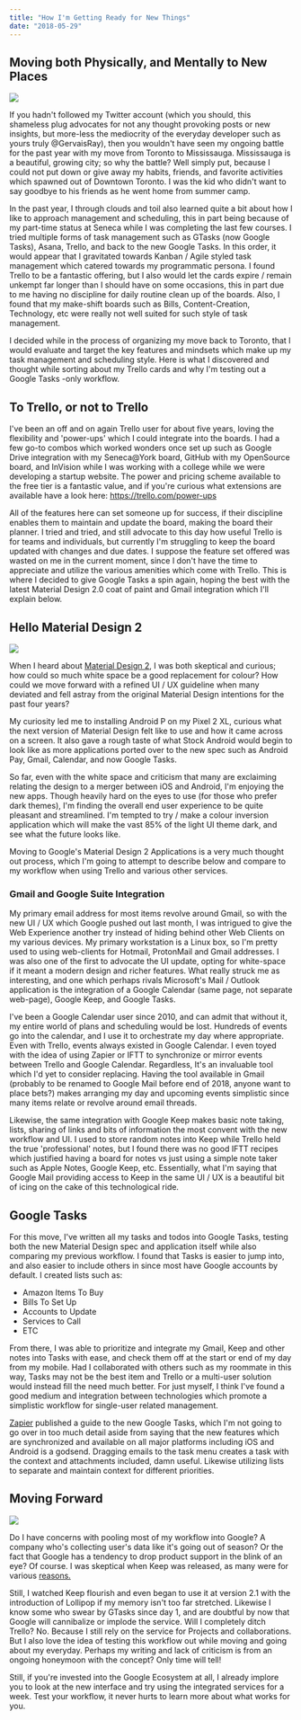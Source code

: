 ```yaml
---
title: "How I'm Getting Ready for New Things"
date: "2018-05-29"
---
```


## Moving both Physically, and Mentally to New Places

[![](https://images.unsplash.com/photo-1420802320972-ac173d873ed2?ixlib=rb-0.3.5&ixid=eyJhcHBfaWQiOjEyMDd9&s=cffbdbe486939a289de0f97a87b04558&dpr=1&auto=format&fit=crop&w=1000&q=80&cs=tinysrgb)](https://unsplash.com/@beataratuszniak)

If you hadn't followed my Twitter account (which you should, this shameless plug advocates for not any thought provoking posts or new insights, but more-less the mediocrity of the everyday developer such as yours truly @GervaisRay), then you wouldn't have seen my ongoing battle for the past year with my move from Toronto to Mississauga. Mississauga is a beautiful, growing city; so why the battle? Well simply put, because I could not put down or give away my habits, friends, and favorite activities which spawned out of Downtown Toronto. I was the kid who didn't want to say goodbye to his friends as he went home from summer camp.

In the past year, I through clouds and toil also learned quite a bit about how I like to approach management and scheduling, this in part being because of my part-time status at Seneca while I was completing the last few courses. I tried multiple forms of task management such as GTasks (now Google Tasks), Asana, Trello, and back to the new Google Tasks. In this order, it would appear that I gravitated towards Kanban / Agile styled task management which catered towards my programmatic persona. I found Trello to be a fantastic offering, but I also would let the cards expire / remain unkempt far longer than I should have on some occasions, this in part due to me having no discipline for daily routine clean up of the boards. Also, I found that my make-shift boards such as Bills, Content-Creation, Technology, etc were really not well suited for such style of task management.

I decided while in the process of organizing my move back to Toronto, that I would evaluate and target the key features and mindsets which make up my task management and scheduling style. Here is what I discovered and thought while sorting about my Trello cards and why I'm testing out a Google Tasks -only workflow.

## To Trello, or not to Trello

I've been an off and on again Trello user for about five years, loving the flexibility and 'power-ups' which I could integrate into the boards. I had a few go-to combos which worked wonders once set up such as Google Drive integration with my Seneca@York board, GitHub with my OpenSource board, and InVision while I was working with a college while we were developing a startup website. The power and pricing scheme available to the free tier is a fantastic value, and if you're curious what extensions are available have a look here: https://trello.com/power-ups

All of the features here can set someone up for success, if their discipline enables them to maintain and update the board, making the board their planner. I tried and tried, and still advocate to this day how useful Trello is for teams and individuals, but currently I'm struggling to keep the board updated with changes and due dates. I suppose the feature set offered was wasted on me in the current moment, since I don't have the time to appreciate and utilize the various amenities which come with Trello. This is where I decided to give Google Tasks a spin again, hoping the best with the latest Material Design 2.0 coat of paint and Gmail integration which I'll explain below.

## Hello Material Design 2

[![](https://images.unsplash.com/photo-1519806870789-d65fc19601fa?ixlib=rb-0.3.5&ixid=eyJhcHBfaWQiOjEyMDd9&s=f10bfb20d3d87116f864637a388f7860&dpr=1&auto=format&fit=crop&w=1000&q=80&cs=tinysrgb)](https://unsplash.com/@bernardhermant)

When I heard about [Material Design 2](https://uxdesign.cc/previewing-material-design-2-0-ec0215f0588f), I was both skeptical and curious; how could so much white space be a good replacement for colour? How could we move forward with a refined UI / UX guideline when many deviated and fell astray from the original Material Design intentions for the past four years?

My curiosity led me to installing Android P on my Pixel 2 XL, curious what the next version of Material Design felt like to use and how it came across on a screen. It also gave a rough taste of what Stock Android would begin to look like as more applications ported over to the new spec such as Android Pay, Gmail, Calendar, and now Google Tasks.

So far, even with the white space and criticism that many are exclaiming relating the design to a merger between iOS and Android, I'm enjoying the new apps. Though heavily hard on the eyes to use (for those who prefer dark themes), I'm finding the overall end user experience to be quite pleasant and streamlined. I'm tempted to try / make a colour inversion application which will make the vast 85% of the light UI theme dark, and see what the future looks like.

Moving to Google's Material Design 2 Applications is a very much thought out process, which I'm going to attempt to describe below and compare to my workflow when using Trello and various other services.

### Gmail and Google Suite Integration

My primary email address for most items revolve around Gmail, so with the new UI / UX which Google pushed out last month, I was intrigued to give the Web Experience another try instead of hiding behind other Web Clients on my various devices. My primary workstation is a Linux box, so I'm pretty used to using web-clients for Hotmail, ProtonMail and Gmail addresses. I was also one of the first to advocate the UI update, opting for white-space if it meant a modern design and richer features. What really struck me as interesting, and one which perhaps rivals Microsoft's Mail / Outlook application is the integration of a Google Calendar (same page, not separate web-page), Google Keep, and Google Tasks.

I've been a Google Calendar user since 2010, and can admit that without it, my entire world of plans and scheduling would be lost. Hundreds of events go into the calendar, and I use it to orchestrate my day where appropriate. Even with Trello, events always existed in Google Calendar. I even toyed with the idea of using Zapier or IFTT to synchronize or mirror events between Trello and Google Calendar. Regardless, It's an invaluable tool which I'd yet to consider replacing. Having the tool available in Gmail (probably to be renamed to Google Mail before end of 2018, anyone want to place bets?) makes arranging my day and upcoming events simplistic since many items relate or revolve around email threads.

Likewise, the same integration with Google Keep makes basic note taking, lists, sharing of links and bits of information the most convent with the new workflow and UI. I used to store random notes into Keep while Trello held the true 'professional' notes, but I found there was no good IFTT recipes which justified having a board for notes vs just using a simple note taker such as Apple Notes, Google Keep, etc. Essentially, what I'm saying that Google Mail providing access to Keep in the same UI / UX is a beautiful bit of icing on the cake of this technological ride.

## Google Tasks

For this move, I've written all my tasks and todos into Google Tasks, testing both the new Material Design spec and application itself while also comparing my previous workflow. I found that Tasks is easier to jump into, and also easier to include others in since most have Google accounts by default. I created lists such as:

- Amazon Items To Buy
- Bills To Set Up
- Accounts to Update
- Services to Call
- ETC

From there, I was able to prioritize and integrate my Gmail, Keep and other notes into Tasks with ease, and check them off at the start or end of my day from my mobile. Had I collaborated with others such as my roommate in this way, Tasks may not be the best item and Trello or a multi-user solution would instead fill the need much better. For just myself, I think I've found a good medium and integration between technologies which promote a simplistic workflow for single-user related management.

[Zapier](https://zapier.com/blog/google-tasks-guide/) published a guide to the new Google Tasks, which I'm not going to go over in too much detail aside from saying that the new features which are synchronized and available on all major platforms including iOS and Android is a godsend. Dragging emails to the task menu creates a task with the context and attachments included, damn useful. Likewise utilizing lists to separate and maintain context for different priorities.

## Moving Forward

[![](https://images.unsplash.com/photo-1504677559991-c1df82825899?ixlib=rb-0.3.5&ixid=eyJhcHBfaWQiOjEyMDd9&s=e038ed26b28c8511143ad9ff24694bca&dpr=1&auto=format&fit=crop&w=1000&q=80&cs=tinysrgb)](https://unsplash.com/@8moments)

Do I have concerns with pooling most of my workflow into Google? A company who's collecting user's data like it's going out of season? Or the fact that Google has a tendency to drop product support in the blink of an eye? Of course. I was skeptical when Keep was released, as many were for various [reasons.](https://www.androidpolice.com/2013/03/20/hands-on-with-the-google-keep-android-app-notes-checklists-voice-notes-pictures-widgets-and-voice-actions-integration/)

Still, I watched Keep flourish and even began to use it at version 2.1 with the introduction of Lollipop if my memory isn't too far stretched. Likewise I know some who swear by GTasks since day 1, and are doubtful by now that Google will cannibalize or implode the service. Will I completely ditch Trello? No. Because I still rely on the service for Projects and collaborations. But I also love the idea of testing this workflow out while moving and going about my everyday. Perhaps my writing and lack of criticism is from an ongoing honeymoon with the concept? Only time will tell!

Still, if you're invested into the Google Ecosystem at all, I already implore you to look at the new interface and try using the integrated services for a week. Test your workflow, it never hurts to learn more about what works for you.
